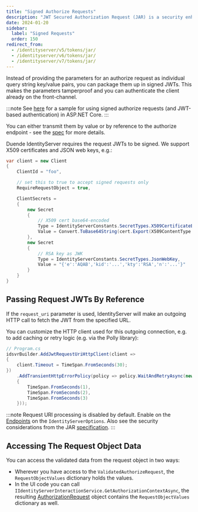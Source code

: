 ```yaml
---
title: "Signed Authorize Requests"
description: "JWT Secured Authorization Request (JAR) is a security enhancement that allows authorization parameters to be packaged in signed JWTs, providing tamperproof requests and front-channel client authentication in IdentityServer."
date: 2024-01-20
sidebar:
  label: "Signed Requests"
  order: 150
redirect_from:
  - /identityserver/v5/tokens/jar/
  - /identityserver/v6/tokens/jar/
  - /identityserver/v7/tokens/jar/
---
```


Instead of providing the parameters for an authorize request as individual query string key/value pairs, you can package them up in signed JWTs.
This makes the parameters tamperproof and you can authenticate the client already on the front-channel.

:::note
See [here](/identityserver/samples/basics.mdx#mvc-client-with-jar-and-jwt-based-authentication) for a sample for using signed authorize requests (and JWT-based authentication) in ASP.NET Core.
:::

You can either transmit them by value or by reference to the authorize endpoint - see the [spec](https://openid.net/specs/openid-connect-core-1_0.html#jwtrequests) for more details.

Duende IdentityServer requires the request JWTs to be signed. We support X509 certificates and JSON web keys, e.g.:

```cs
var client = new Client
{
    ClientId = "foo",

    // set this to true to accept signed requests only
    RequireRequestObject = true,

    ClientSecrets = 
    {
        new Secret
        {
            // X509 cert base64-encoded
            Type = IdentityServerConstants.SecretTypes.X509CertificateBase64,
            Value = Convert.ToBase64String(cert.Export(X509ContentType.Cert))
        },
        new Secret
        {
            // RSA key as JWK
            Type = IdentityServerConstants.SecretTypes.JsonWebKey,
            Value = "{'e':'AQAB','kid':'...','kty':'RSA','n':'...'}"
        }
    }
}
```

## Passing Request JWTs By Reference
If the `request_uri` parameter is used, IdentityServer will make an outgoing HTTP call to fetch the JWT from the specified URL.

You can customize the HTTP client used for this outgoing connection, e.g. to add caching or retry logic (e.g. via the Polly library):

```cs
// Program.cs
idsvrBuilder.AddJwtRequestUriHttpClient(client =>
{
    client.Timeout = TimeSpan.FromSeconds(30);
})
    .AddTransientHttpErrorPolicy(policy => policy.WaitAndRetryAsync(new[]
    {
        TimeSpan.FromSeconds(1),
        TimeSpan.FromSeconds(2),
        TimeSpan.FromSeconds(3)
    }));
```

:::note
Request URI processing is disabled by default. Enable on the [Endpoints](/identityserver/reference/options.md#endpoints) on the `IdentityServerOptions`. Also see the security considerations from the JAR [specification](https://tools.ietf.org/html/draft-ietf-oauth-jwsreq-23#section-10.4).
:::

## Accessing The Request Object Data
You can access the validated data from the request object in two ways:

* Wherever you have access to the `ValidatedAuthorizeRequest`, the `RequestObjectValues` dictionary holds the values.
* In the UI code you can call `IIdentityServerInteractionService.GetAuthorizationContextAsync`, the resulting [AuthorizationRequest](/identityserver/reference/services/interaction-service.md#authorizationrequest) object contains the `RequestObjectValues` dictionary as well.
